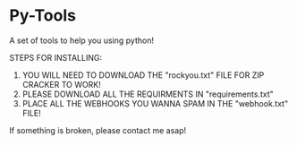 # Py-Tools
A set of tools to help you using python!

STEPS FOR INSTALLING: 

1. YOU WILL NEED TO DOWNLOAD THE "rockyou.txt" FILE FOR ZIP CRACKER TO WORK!
2. PLEASE DOWNLOAD ALL THE REQUIRMENTS IN "requirements.txt"
3. PLACE ALL THE WEBHOOKS YOU WANNA SPAM IN THE "webhook.txt" FILE!

If something is broken, please contact me asap!
